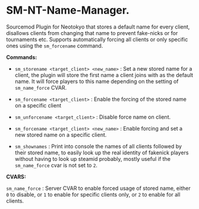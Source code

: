 # SM-NT-Name-Manager.
Sourcemod Plugin for Neotokyo that stores a default name for every client, disallows clients from changing that name to prevent fake-nicks or for tournaments etc. Supports automatically forcing all clients or only specific ones using the `sm_forcename` command.  

**Commands:**  

- `sm_storename <target_client> <new_name>` : Set a new stored name for a client, the plugin will store the first name a client joins with as the default name. It will force players to this name depending on the setting of `sm_name_force` CVAR.   

- `sm_forcename <target_client>` : Enable the forcing of the stored name on a specific client
- `sm_unforcename <target_client>` : Disable force name on client.  

- `sm_forcename <target_client> <new_name>` : Enable forcing and set a new stored name on a specific client.  

- `sm_shownames` : Print into console the names of all clients followed by their stored name, to easily look up the real identity of fakenick players without having to look up steamid probably, mostly useful if the `sm_name_force` cvar is not set to `2`.  

**CVARS:**  

`sm_name_force` : Server CVAR to enable forced usage of stored name, either `0` to disable, or `1` to enable for specific clients only, or `2` to enable for all clients.
